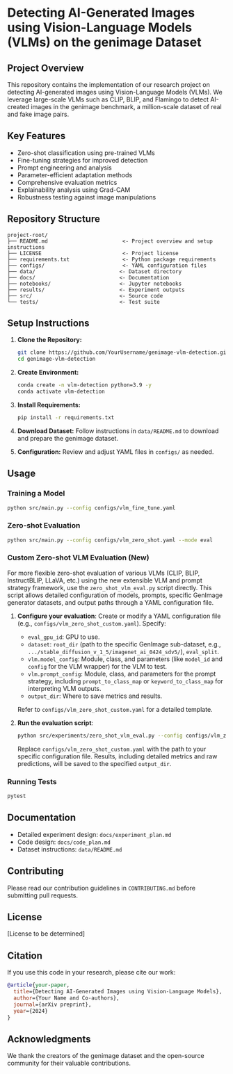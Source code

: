 # Detecting AI-Generated Images using Vision-Language Models (VLMs) on the genimage Dataset

## Project Overview

This repository contains the implementation of our research project on detecting AI-generated images using Vision-Language Models (VLMs). We leverage large-scale VLMs such as CLIP, BLIP, and Flamingo to detect AI-created images in the genimage benchmark, a million-scale dataset of real and fake image pairs.

## Key Features

- Zero-shot classification using pre-trained VLMs
- Fine-tuning strategies for improved detection
- Prompt engineering and analysis
- Parameter-efficient adaptation methods
- Comprehensive evaluation metrics
- Explainability analysis using Grad-CAM
- Robustness testing against image manipulations

## Repository Structure

```
project-root/
├── README.md                        <- Project overview and setup instructions
├── LICENSE                          <- Project license
├── requirements.txt                 <- Python package requirements
├── configs/                         <- YAML configuration files
├── data/                           <- Dataset directory
├── docs/                           <- Documentation
├── notebooks/                      <- Jupyter notebooks
├── results/                        <- Experiment outputs
├── src/                            <- Source code
└── tests/                          <- Test suite
```

## Setup Instructions

1. **Clone the Repository:**
   ```bash
   git clone https://github.com/YourUsername/genimage-vlm-detection.git
   cd genimage-vlm-detection
   ```

2. **Create Environment:**
   ```bash
   conda create -n vlm-detection python=3.9 -y
   conda activate vlm-detection
   ```

3. **Install Requirements:**
   ```bash
   pip install -r requirements.txt
   ```

4. **Download Dataset:**
   Follow instructions in `data/README.md` to download and prepare the genimage dataset.

5. **Configuration:**
   Review and adjust YAML files in `configs/` as needed.

## Usage

### Training a Model

```bash
python src/main.py --config configs/vlm_fine_tune.yaml
```

### Zero-shot Evaluation

```bash
python src/main.py --config configs/vlm_zero_shot.yaml --mode eval
```

### Custom Zero-shot VLM Evaluation (New)

For more flexible zero-shot evaluation of various VLMs (CLIP, BLIP, InstructBLIP, LLaVA, etc.) using the new extensible VLM and prompt strategy framework, use the `zero_shot_vlm_eval.py` script directly. This script allows detailed configuration of models, prompts, specific GenImage generator datasets, and output paths through a YAML configuration file.

1.  **Configure your evaluation**: 
    Create or modify a YAML configuration file (e.g., `configs/vlm_zero_shot_custom.yaml`). Specify:
    *   `eval_gpu_id`: GPU to use.
    *   `dataset`: `root_dir` (path to the specific GenImage sub-dataset, e.g., `.../stable_diffusion_v_1_5/imagenet_ai_0424_sdv5/`), `eval_split`.
    *   `vlm.model_config`: Module, class, and parameters (like `model_id` and `config` for the VLM wrapper) for the VLM to test.
    *   `vlm.prompt_config`: Module, class, and parameters for the prompt strategy, including `prompt_to_class_map` or `keyword_to_class_map` for interpreting VLM outputs.
    *   `output_dir`: Where to save metrics and results.

    Refer to `configs/vlm_zero_shot_custom.yaml` for a detailed template.

2.  **Run the evaluation script**:
    ```bash
    python src/experiments/zero_shot_vlm_eval.py --config configs/vlm_zero_shot_custom.yaml
    ```
    Replace `configs/vlm_zero_shot_custom.yaml` with the path to your specific configuration file.
    Results, including detailed metrics and raw predictions, will be saved to the specified `output_dir`.

### Running Tests

```bash
pytest
```

## Documentation

- Detailed experiment design: `docs/experiment_plan.md`
- Code design: `docs/code_plan.md`
- Dataset instructions: `data/README.md`

## Contributing

Please read our contribution guidelines in `CONTRIBUTING.md` before submitting pull requests.

## License

[License to be determined]

## Citation

If you use this code in your research, please cite our work:

```bibtex
@article{your-paper,
  title={Detecting AI-Generated Images using Vision-Language Models},
  author={Your Name and Co-authors},
  journal={arXiv preprint},
  year={2024}
}
```

## Acknowledgments

We thank the creators of the genimage dataset and the open-source community for their valuable contributions. 